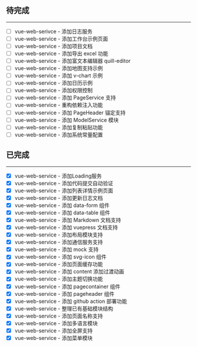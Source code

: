 ## 待完成

---

- [ ] vue-web-serivce - 添加日志服务
- [ ] vue-web-service - 添加工作台示例页面
- [ ] vue-web-service - 添加项目文档
- [ ] vue-web-service - 添加导出 excel 功能
- [ ] vue-web-service - 添加富文本编辑器 quill-editor
- [ ] vue-web-service - 添加地图支持示例
- [ ] vue-web-service - 添加 v-chart 示例
- [ ] vue-web-service - 添加日历示例
- [ ] vue-web-service - 添加权限控制
- [ ] vue-web-service - 添加 PageService 支持
- [ ] vue-web-service - 重构依赖注入功能
- [ ] vue-web-service - 添加 PageHeader 锚定支持
- [ ] vue-web-service - 添加 ModelService 模块
- [ ] vue-web-service - 添加复制粘贴功能
- [ ] vue-web-service - 添加系统常量配置

## 已完成

---

- [x] vue-web-service - 添加Loading服务
- [x] vue-web-service - 添加代码提交自动验证
- [x] vue-web-service - 添加列表详情示例页面
- [x] vue-web-service - 添加更新日志文档
- [x] vue-web-service - 添加 data-form 组件
- [x] vue-web-service - 添加 data-table 组件
- [x] vue-web-service - 添加 Markdown 文档支持
- [x] vue-web-service - 添加 vuepress 文档支持
- [x] vue-web-service - 添加布局模块支持
- [x] vue-web-service - 添加通信服务支持
- [x] vue-web-service - 添加 mock 支持
- [x] vue-web-service - 添加 svg-icon 组件
- [x] vue-web-service - 添加页面缓存功能
- [x] vue-web-service - 添加 content 添加过渡动画
- [x] vue-web-service - 添加主题切换功能
- [x] vue-web-service - 添加 pagecontainer 组件
- [x] vue-web-service - 添加 pageheader 组件
- [x] vue-web-service - 添加 github action 部署功能
- [x] vue-web-service - 整理已有基础模块结构
- [x] vue-web-service - 添加页面名称支持
- [x] vue-web-service - 添加多语言模块
- [x] vue-web-service - 添加全屏支持
- [x] vue-web-service - 添加菜单模块
